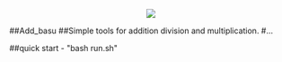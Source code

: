 <p align="center">
<img src="https://images.app.goo.gl/V9TXt4LCU2KzGUaF6"><br>

</p>
##Add_basu
##Simple tools for addition division and multiplication.
#...

##quick start - "bash run.sh"
